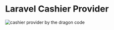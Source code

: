 # Laravel Cashier Provider

![cashier provider by the dragon code](https://preview.dragon-code.pro/the-dragon-code/cashier-provider.svg?brand=laravel&github%5Brepository%5D=cashier-provider%2Fdev)
